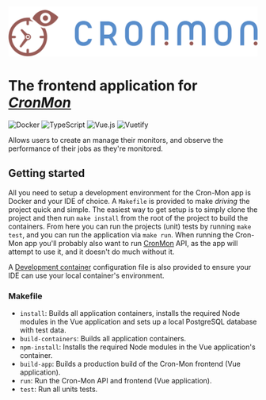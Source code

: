 ![CronMon Logo](app/src/assets/logo.svg)

# The frontend application for [_CronMon_](https://github.com/cron-mon-io/cron-mon)

![Docker](https://img.shields.io/badge/Docker-2CA5E0?logo=docker&logoColor=white)
![TypeScript](https://img.shields.io/badge/TypeScript-007ACC?logo=typescript&logoColor=white)
![Vue.js](https://img.shields.io/badge/Vue%20js-35495E?logo=vuedotjs&logoColor=4FC08D)
![Vuetify](https://img.shields.io/badge/Vuetify-1867C0?logo=vuetify&logoColor=white)

Allows users to create an manage their monitors, and observe the performance of their jobs as
they're monitored.

## Getting started

All you need to setup a development environment for the Cron-Mon app is Docker and your IDE of
choice. A `Makefile` is provided to make _driving_ the project quick and simple. The easiest way to
get setup is to simply clone the project and then run `make install` from the root of the project to
build the containers. From here you can run the projects (unit) tests by running `make test`, and
you can run the application via `make run`. When running the Cron-Mon app you'll probably also want
to run [CronMon](https://github.com/cron-mon-io/cron-mon) API, as the app will attempt to use it,
and it doesn't do much without it.

A [Development container](https://containers.dev/) configuration file is also provided to ensure
your IDE can use your local container's environment.

### Makefile

- `install`: Builds all application containers, installs the required Node modules in the Vue
  application and sets up a local PostgreSQL database with test data.
- `build-containers`: Builds all application containers.
- `npm-install`: Installs the required Node modules in the Vue application's container.
- `build-app`: Builds a production build of the Cron-Mon frontend (Vue application).
- `run`: Run the Cron-Mon API and frontend (Vue application).
- `test`: Run all units tests.
